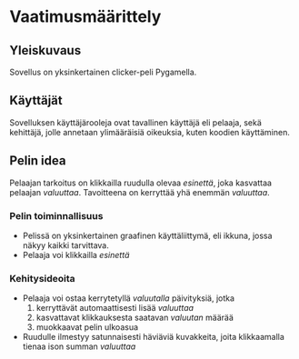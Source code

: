 # Vaatimusmäärittely

## Yleiskuvaus

Sovellus on yksinkertainen clicker-peli Pygamella.
## Käyttäjät

Sovelluksen käyttäjärooleja ovat tavallinen käyttäjä eli pelaaja, sekä kehittäjä, jolle annetaan ylimääräisiä oikeuksia, kuten koodien käyttäminen.
## Pelin idea

Pelaajan tarkoitus on klikkailla ruudulla olevaa _esinettä_, joka kasvattaa pelaajan _valuuttaa_. Tavoitteena on kerryttää yhä enemmän _valuuttaa_. 
### Pelin toiminnallisuus

- Pelissä on yksinkertainen graafinen käyttäliittymä, eli ikkuna, jossa näkyy kaikki tarvittava.
- Pelaaja voi klikkailla _esinettä_
### Kehitysideoita

- Pelaaja voi ostaa kerrytetyllä _valuutalla_ päivityksiä, jotka
	1. kerryttävät automaattisesti lisää _valuuttaa_
	2. kasvattavat klikkauksesta saatavan _valuutan_ määrää
	3. muokkaavat pelin ulkoasua
- Ruudulle ilmestyy satunnaisesti häviäviä kuvakkeita, joita klikkaamalla tienaa ison summan _valuuttaa_



